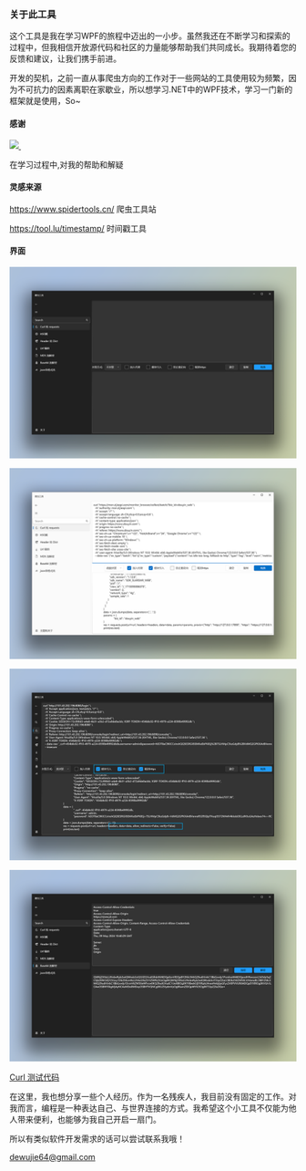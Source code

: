 ### 关于此工具

这个工具是我在学习WPF的旅程中迈出的一小步。虽然我还在不断学习和探索的过程中，但我相信开放源代码和社区的力量能够帮助我们共同成长。我期待着您的反馈和建议，让我们携手前进。

开发的契机，之前一直从事爬虫方向的工作对于一些网站的工具使用较为频繁，因为不可抗力的因素离职在家歇业，所以想学习.NET中的WPF技术，学习一门新的框架就是使用，So~



#### 感谢

<a href="https://github.com/lov729">   <img src="https://avatars.githubusercontent.com/u/54023739?v=4" style="max-width: 25%;" /> </a>

在学习过程中,对我的帮助和解疑



#### 灵感来源

https://www.spidertools.cn/ 爬虫工具站

https://tool.lu/timestamp/ 时间戳工具

#### 界面
![未标题-1](./image/README/未标题-1.png)

![未标题-5](./image/README/未标题-5.png)

![未标题-3](./image/README/未标题-3.png)

![未标题-4](./image/README/未标题-4.png)





[Curl 测试代码](./CurlTest.md)

在这里，我也想分享一些个人经历。作为一名残疾人，我目前没有固定的工作。对我而言，编程是一种表达自己、与世界连接的方式。我希望这个小工具不仅能为他人带来便利，也能够为我自己开启一扇门。

所以有类似软件开发需求的话可以尝试联系我哦！

dewujie64@gmail.com

